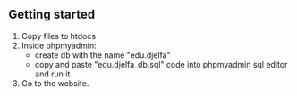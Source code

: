 ## Getting started

1. Copy files to htdocs
2. Inside phpmyadmin:
	- create db with the name "edu.djelfa"
	- copy and paste "edu.djelfa_db.sql" code into phpmyadmin sql editor and run it
3. Go to the website.